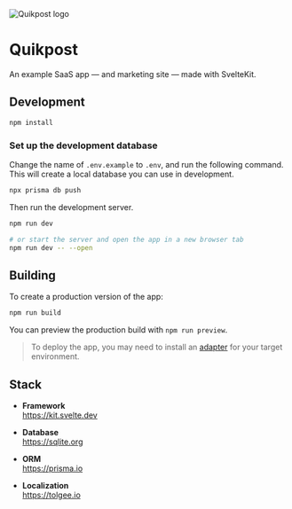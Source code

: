 <img alt="Quikpost logo" src="https://user-images.githubusercontent.com/18753964/194757487-388aadac-d5b9-46ae-a608-b099d1a77a37.png">

# Quikpost
An example SaaS app — and marketing site — made with SvelteKit.

## Development

```bash
npm install
```

### Set up the development database

Change the name of `.env.example` to `.env`, and run the following command. This will create a local database you can use in development.

```bash
npx prisma db push
```

Then run the development server.

```bash
npm run dev

# or start the server and open the app in a new browser tab
npm run dev -- --open
```

## Building

To create a production version of the app:

```bash
npm run build
```

You can preview the production build with `npm run preview`.

> To deploy the app, you may need to install an [adapter](https://kit.svelte.dev/docs/adapters) for your target environment.

## Stack

- **Framework**  
https://kit.svelte.dev

- **Database**  
https://sqlite.org

- **ORM**  
https://prisma.io

- **Localization**  
https://tolgee.io
